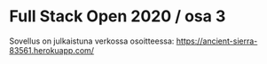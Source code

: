 # Full Stack Open 2020 / osa 3

Sovellus on julkaistuna verkossa osoitteessa:
https://ancient-sierra-83561.herokuapp.com/